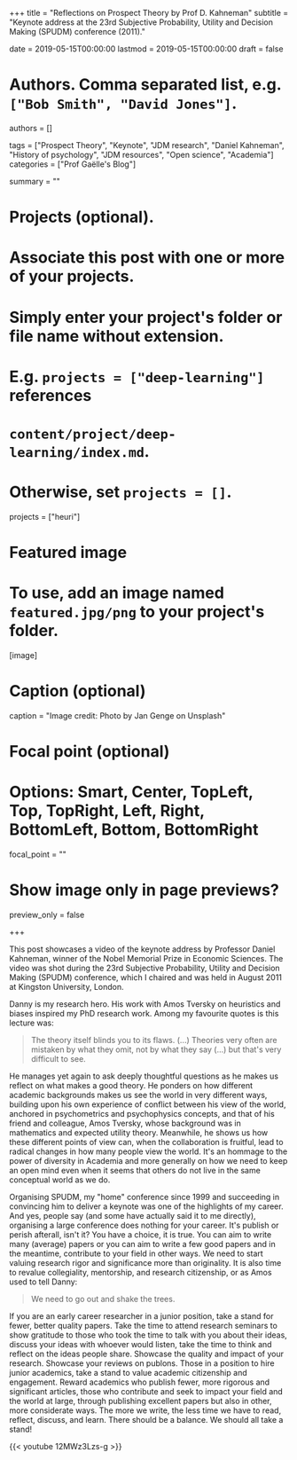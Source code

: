 +++
title = "Reflections on Prospect Theory by Prof D. Kahneman"
subtitle = "Keynote address at the 23rd Subjective Probability, Utility and Decision Making (SPUDM) conference (2011)."

date = 2019-05-15T00:00:00
lastmod = 2019-05-15T00:00:00
draft = false

# Authors. Comma separated list, e.g. `["Bob Smith", "David Jones"]`.
authors = []

tags = ["Prospect Theory", "Keynote", "JDM research", "Daniel Kahneman", "History of psychology", "JDM resources", "Open science", "Academia"]
categories = ["Prof Gaëlle's Blog"]

summary = ""

# Projects (optional).
#   Associate this post with one or more of your projects.
#   Simply enter your project's folder or file name without extension.
#   E.g. `projects = ["deep-learning"]` references 
#   `content/project/deep-learning/index.md`.
#   Otherwise, set `projects = []`.
projects = ["heuri"]

# Featured image
# To use, add an image named `featured.jpg/png` to your project's folder. 
[image]
  # Caption (optional)
  caption = "Image credit: Photo by Jan Genge on Unsplash"

  # Focal point (optional)
  # Options: Smart, Center, TopLeft, Top, TopRight, Left, Right, BottomLeft, Bottom, BottomRight
  focal_point = ""

  # Show image only in page previews?
  preview_only = false

+++

This post showcases a video of the keynote address by Professor Daniel Kahneman, winner of the Nobel Memorial Prize in Economic Sciences. The video was shot during the 23rd Subjective Probability, Utility and Decision Making (SPUDM) conference, which I chaired and was held in August 2011 at Kingston University, London.

Danny is my research hero. His work with Amos Tversky on heuristics and biases inspired my PhD research work. Among my favourite quotes is this lecture was:

> The theory itself blinds you to its flaws. (...) Theories very often are mistaken by what they omit, not by what they say (...) but that's very difficult to see. 

He manages yet again to ask deeply thoughtful questions as he makes us reflect on what makes a good theory. He ponders on how different academic backgrounds makes us see the world in very different ways, building upon his own experience of conflict between his view of the world, anchored in psychometrics and psychophysics concepts, and that of his friend and colleague, Amos Tversky, whose background was in mathematics and expected utility theory. Meanwhile, he shows us how these different points of view can, when the collaboration is fruitful, lead to radical changes in how many people view the world. It's an hommage to the power of diversity in Academia and more generally on how we need to keep an open mind even when it seems that others do not live in the same conceptual world as we do. 

Organising SPUDM, my "home" conference since 1999 and succeeding in convincing him to deliver a keynote was one of the highlights of my career. And yes, people say (and some have actually said it to me directly), organising a large conference does nothing for your career. It's publish or perish afterall, isn't it? You have a choice, it is true. You can aim to write many (average) papers or you can aim to write a few good papers and in the meantime, contribute to your field in other ways. We need to start valuing research rigor and significance more than originality. It is also time to revalue collegiality, mentorship, and research citizenship, or as Amos used to tell Danny: 

> We need to go out and shake the trees. 

If you are an early career researcher in a junior position, take a stand for fewer, better quality papers. Take the time to attend research seminars to show gratitude to those who took the time to talk with you about their ideas, discuss your ideas with whoever would listen, take the time to think and reflect on the ideas people share. Showcase the quality and impact of your research. Showcase your reviews on publons. Those in a position to hire junior academics, take a stand to value academic citizenship and engagement. Reward academics who publish fewer, more rigorous and significant articles, those who contribute and seek to impact your field and the world at large, through publishing excellent papers but also in other, more considerate ways. The more we write, the less time we have to read, reflect, discuss, and learn. There should be a balance. We should all take a stand!

{{< youtube 12MWz3Lzs-g >}}
